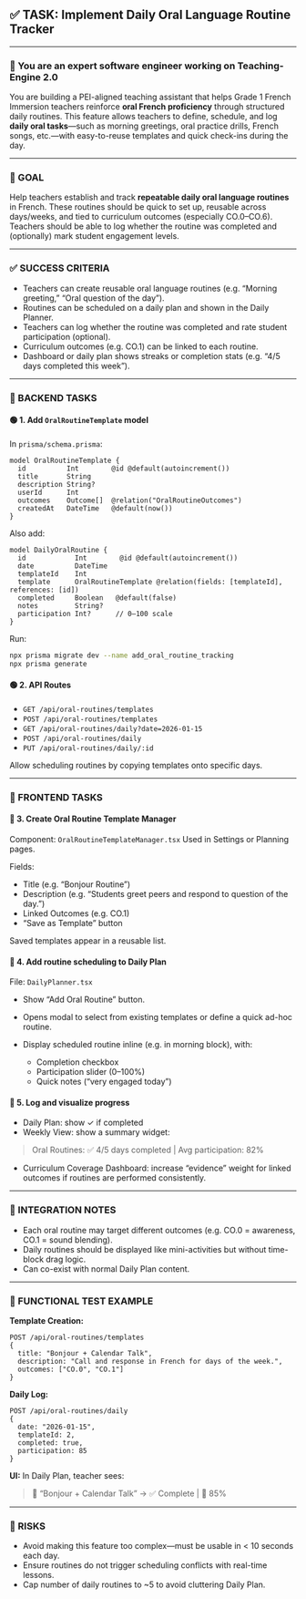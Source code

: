 ## ✅ TASK: Implement Daily Oral Language Routine Tracker

---

### 🧠 You are an expert software engineer working on Teaching-Engine 2.0

You are building a PEI-aligned teaching assistant that helps Grade 1 French Immersion teachers reinforce **oral French proficiency** through structured daily routines. This feature allows teachers to define, schedule, and log **daily oral tasks**—such as morning greetings, oral practice drills, French songs, etc.—with easy-to-reuse templates and quick check-ins during the day.

---

### 🔹 GOAL

Help teachers establish and track **repeatable daily oral language routines** in French. These routines should be quick to set up, reusable across days/weeks, and tied to curriculum outcomes (especially CO.0–CO.6). Teachers should be able to log whether the routine was completed and (optionally) mark student engagement levels.

---

### ✅ SUCCESS CRITERIA

- Teachers can create reusable oral language routines (e.g. “Morning greeting,” “Oral question of the day”).
- Routines can be scheduled on a daily plan and shown in the Daily Planner.
- Teachers can log whether the routine was completed and rate student participation (optional).
- Curriculum outcomes (e.g. CO.1) can be linked to each routine.
- Dashboard or daily plan shows streaks or completion stats (e.g. “4/5 days completed this week”).

---

### 🔧 BACKEND TASKS

#### 🟢 1. Add `OralRoutineTemplate` model

In `prisma/schema.prisma`:

```prisma
model OralRoutineTemplate {
  id          Int        @id @default(autoincrement())
  title       String
  description String?
  userId      Int
  outcomes    Outcome[]  @relation("OralRoutineOutcomes")
  createdAt   DateTime   @default(now())
}
```

Also add:

```prisma
model DailyOralRoutine {
  id            Int        @id @default(autoincrement())
  date          DateTime
  templateId    Int
  template      OralRoutineTemplate @relation(fields: [templateId], references: [id])
  completed     Boolean   @default(false)
  notes         String?
  participation Int?      // 0–100 scale
}
```

Run:

```bash
npx prisma migrate dev --name add_oral_routine_tracking
npx prisma generate
```

#### 🟢 2. API Routes

- `GET /api/oral-routines/templates`
- `POST /api/oral-routines/templates`
- `GET /api/oral-routines/daily?date=2026-01-15`
- `POST /api/oral-routines/daily`
- `PUT /api/oral-routines/daily/:id`

Allow scheduling routines by copying templates onto specific days.

---

### 🎨 FRONTEND TASKS

#### 🔵 3. Create Oral Routine Template Manager

Component: `OralRoutineTemplateManager.tsx`
Used in Settings or Planning pages.

Fields:

- Title (e.g. “Bonjour Routine”)
- Description (e.g. “Students greet peers and respond to question of the day.”)
- Linked Outcomes (e.g. CO.1)
- “Save as Template” button

Saved templates appear in a reusable list.

#### 🔵 4. Add routine scheduling to Daily Plan

File: `DailyPlanner.tsx`

- Show “Add Oral Routine” button.
- Opens modal to select from existing templates or define a quick ad-hoc routine.
- Display scheduled routine inline (e.g. in morning block), with:

  - Completion checkbox
  - Participation slider (0–100%)
  - Quick notes (“very engaged today”)

#### 🔵 5. Log and visualize progress

- Daily Plan: show ✓ if completed
- Weekly View: show a summary widget:

> Oral Routines: ✅ 4/5 days completed | Avg participation: 82%

- Curriculum Coverage Dashboard: increase “evidence” weight for linked outcomes if routines are performed consistently.

---

### 🔗 INTEGRATION NOTES

- Each oral routine may target different outcomes (e.g. CO.0 = awareness, CO.1 = sound blending).
- Daily routines should be displayed like mini-activities but without time-block drag logic.
- Can co-exist with normal Daily Plan content.

---

### 🧪 FUNCTIONAL TEST EXAMPLE

**Template Creation:**

```http
POST /api/oral-routines/templates
{
  title: "Bonjour + Calendar Talk",
  description: "Call and response in French for days of the week.",
  outcomes: ["CO.0", "CO.1"]
}
```

**Daily Log:**

```http
POST /api/oral-routines/daily
{
  date: "2026-01-15",
  templateId: 2,
  completed: true,
  participation: 85
}
```

**UI:**
In Daily Plan, teacher sees:

> 📢 “Bonjour + Calendar Talk” → ✅ Complete | 👥 85%

---

### 🚩 RISKS

- Avoid making this feature too complex—must be usable in < 10 seconds each day.
- Ensure routines do not trigger scheduling conflicts with real-time lessons.
- Cap number of daily routines to \~5 to avoid cluttering Daily Plan.
